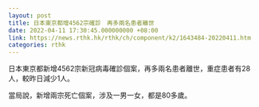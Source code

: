 ```yaml
---
layout: post
title: 日本東京都增4562宗確診　再多兩名患者離世
date: 2022-04-11 17:30:45.000000000 +08:00
link: https://news.rthk.hk/rthk/ch/component/k2/1643484-20220411.htm
categories: rthk
---
```


日本東京都新增4562宗新冠病毒確診個案，再多兩名患者離世，重症患者有28人，較昨日減少1人。

當局說，新增兩宗死亡個案，涉及一男一女，都是80多歲。
